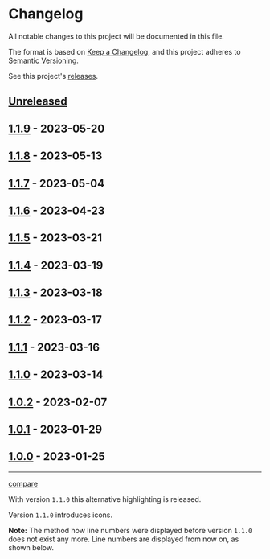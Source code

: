 # Changelog

All notable changes to this project will be documented in this file.

The format is based on [Keep a Changelog](https://keepachangelog.com/en/1.1.0/), and this project adheres to [Semantic Versioning](https://semver.org/spec/v2.0.0.html).

See this project's [releases](/../../../releases).

<!-- Types of Changes -->
<!-- ### Added -->
<!-- ### Changed -->
<!-- ### Deprecated -->
<!-- ### Removed -->
<!-- ### Fixed -->
<!-- ### Security -->

## [Unreleased]
## [1.1.9] - 2023-05-20



## [1.1.8] - 2023-05-13



## [1.1.7] - 2023-05-04



## [1.1.6] - 2023-04-23



## [1.1.5] - 2023-03-21



## [1.1.4] - 2023-03-19



## [1.1.3] - 2023-03-18



## [1.1.2] - 2023-03-17



## [1.1.1] - 2023-03-16



## [1.1.0] - 2023-03-14



## [1.0.2] - 2023-02-07



## [1.0.1] - 2023-01-29



## [1.0.0] - 2023-01-25

[Unreleased]: /../../../compare/mugiwara85/CodeblockCustomizer:v1.1.9...HEAD
[1.1.9]: /../../../compare/mugiwara85/CodeblockCustomizer:v1.1.8...mugiwara85/CodeblockCustomizer:v1.1.9
[1.1.8]: /../../../compare/mugiwara85/CodeblockCustomizer:v1.1.7...mugiwara85/CodeblockCustomizer:v1.1.8
[1.1.7]: /../../../compare/mugiwara85/CodeblockCustomizer:v1.1.6...mugiwara85/CodeblockCustomizer:v1.1.7
[1.1.6]: /../../../compare/mugiwara85/CodeblockCustomizer:v1.1.5...mugiwara85/CodeblockCustomizer:v1.1.6
[1.1.5]: /../../../compare/mugiwara85/CodeblockCustomizer:v1.1.4...mugiwara85/CodeblockCustomizer:v1.1.5
[1.1.4]: /../../../compare/mugiwara85/CodeblockCustomizer:v1.1.3...mugiwara85/CodeblockCustomizer:v1.1.4
[1.1.3]: /../../../compare/mugiwara85/CodeblockCustomizer:v1.1.2...mugiwara85/CodeblockCustomizer:v1.1.3
[1.1.2]: /../../../compare/mugiwara85/CodeblockCustomizer:v1.1.1...mugiwara85/CodeblockCustomizer:v1.1.2
[1.1.1]: /../../../compare/mugiwara85/CodeblockCustomizer:v1.1.0...mugiwara85/CodeblockCustomizer:v1.1.1
[1.1.0]: /../../../compare/mugiwara85/CodeblockCustomizer:v1.0.2...mugiwara85/CodeblockCustomizer:v1.1.0
[1.0.2]: /../../../compare/mugiwara85/CodeblockCustomizer:v1.0.1...mugiwara85/CodeblockCustomizer:v1.0.2
[1.0.1]: /../../../compare/mugiwara85/CodeblockCustomizer:v1.0.0...mugiwara85/CodeblockCustomizer:v1.0.1
[1.0.0]: /../../../releases/tag/v1.0.0

---

[compare](/../../../compare)

With version `1.1.0` this alternative highlighting is released.

Version `1.1.0` introduces icons.

**Note:** The method how line numbers were displayed before version `1.1.0` does not exist any more. Line numbers are displayed from now on, as shown below.

